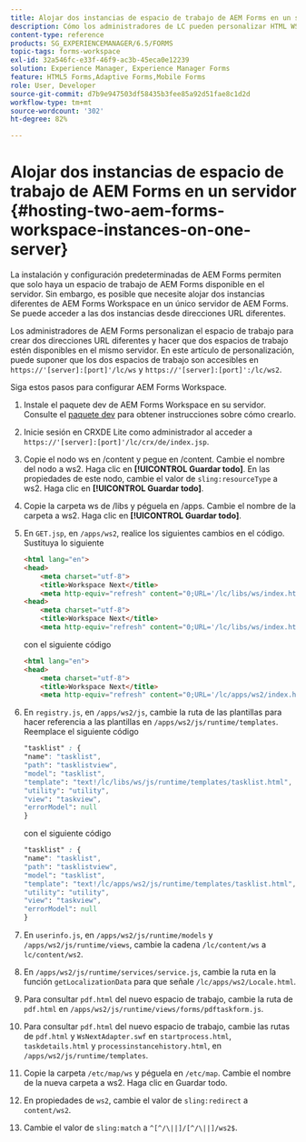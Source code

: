 ```yaml
---
title: Alojar dos instancias de espacio de trabajo de AEM Forms en un servidor
description: Cómo los administradores de LC pueden personalizar HTML WS para alojar dos instancias en un único servidor accesible mediante distintas URL.
content-type: reference
products: SG_EXPERIENCEMANAGER/6.5/FORMS
topic-tags: forms-workspace
exl-id: 32a546fc-e33f-46f9-ac3b-45eca0e12239
solution: Experience Manager, Experience Manager Forms
feature: HTML5 Forms,Adaptive Forms,Mobile Forms
role: User, Developer
source-git-commit: d7b9e947503df58435b3fee85a92d51fae8c1d2d
workflow-type: tm+mt
source-wordcount: '302'
ht-degree: 82%

---
```


# Alojar dos instancias de espacio de trabajo de AEM Forms en un servidor {#hosting-two-aem-forms-workspace-instances-on-one-server}

La instalación y configuración predeterminadas de AEM Forms permiten que solo haya un espacio de trabajo de AEM Forms disponible en el servidor. Sin embargo, es posible que necesite alojar dos instancias diferentes de AEM Forms Workspace en un único servidor de AEM Forms. Se puede acceder a las dos instancias desde direcciones URL diferentes.

Los administradores de AEM Forms personalizan el espacio de trabajo para crear dos direcciones URL diferentes y hacer que dos espacios de trabajo estén disponibles en el mismo servidor. En este artículo de personalización, puede suponer que los dos espacios de trabajo son accesibles en `https://'[server]:[port]'/lc/ws` y `https://'[server]:[port]':/lc/ws2`.

Siga estos pasos para configurar AEM Forms Workspace.

1. Instale el paquete dev de AEM Forms Workspace en su servidor. Consulte el [paquete dev](/help/forms/using/introduction-customizing-html-workspace.md#p-crx-package-p) para obtener instrucciones sobre cómo crearlo.
1. Inicie sesión en CRXDE Lite como administrador al acceder a `https://'[server]:[port]'/lc/crx/de/index.jsp`.
1. Copie el nodo ws en /content y pegue en /content. Cambie el nombre del nodo a ws2. Haga clic en **[!UICONTROL Guardar todo]**. En las propiedades de este nodo, cambie el valor de `sling:resourceType` a ws2. Haga clic en **[!UICONTROL Guardar todo]**.

1. Copie la carpeta ws de /libs y péguela en /apps. Cambie el nombre de la carpeta a ws2. Haga clic en **[!UICONTROL Guardar todo]**.
1. En `GET.jsp`, en `/apps/ws2`, realice los siguientes cambios en el código. Sustituya lo siguiente

   ```html
   <html lang="en">
   <head>
       <meta charset="utf-8">
       <title>Workspace Next</title>
       <meta http-equiv="refresh" content="0;URL='/lc/libs/ws/index.html'" /><html lang="en">
   <head>
       <meta charset="utf-8">
       <title>Workspace Next</title>
       <meta http-equiv="refresh" content="0;URL='/lc/libs/ws/index.html'" />
   ```

   con el siguiente código

   ```html
   <html lang="en">
   <head>
       <meta charset="utf-8">
       <title>Workspace Next</title>
       <meta http-equiv="refresh" content="0;URL='/lc/apps/ws2/index.html'" />
   ```

1. En `registry.js`, en `/apps/ws2/js`, cambie la ruta de las plantillas para hacer referencia a las plantillas en `/apps/ws2/js/runtime/templates`. Reemplace el siguiente código

   ```css
   "tasklist" : {
   "name": "tasklist",
   "path": "tasklistview",
   "model": "tasklist",
   "template": "text!/lc/libs/ws/js/runtime/templates/tasklist.html",
   "utility": "utility",
   "view": "taskview",
   "errorModel": null
   }
   ```

   con el siguiente código

   ```css
   "tasklist" : {
   "name": "tasklist",
   "path": "tasklistview",
   "model": "tasklist",
   "template": "text!/lc/apps/ws2/js/runtime/templates/tasklist.html",
   "utility": "utility",
   "view": "taskview",
   "errorModel": null
   }
   ```

1. En `userinfo.js`, en `/apps/ws2/js/runtime/models` y `/apps/ws2/js/runtime/views`, cambie la cadena `/lc/content/ws` a `lc/content/ws2`.

1. En `/apps/ws2/js/runtime/services/service.js`, cambie la ruta en la función `getLocalizationData` para que señale `/lc/apps/ws2/Locale.html`.

1. Para consultar `pdf.html` del nuevo espacio de trabajo, cambie la ruta de `pdf.html` en `/apps/ws2/js/runtime/views/forms/pdftaskform.js`.

1. Para consultar `pdf.html` del nuevo espacio de trabajo, cambie las rutas de `pdf.html` y `WsNextAdapter.swf` en `startprocess.html`, `taskdetails.html` y `processinstancehistory.html`, en `/apps/ws2/js/runtime/templates`.

1. Copie la carpeta `/etc/map/ws` y péguela en `/etc/map`. Cambie el nombre de la nueva carpeta a ws2. Haga clic en Guardar todo.

1. En propiedades de `ws2`, cambie el valor de `sling:redirect` a `content/ws2`.

1. Cambie el valor de `sling:match` a `^[^/\||]/[^/\||]/ws2$`.
